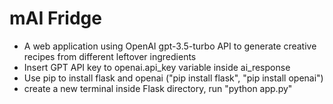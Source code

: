 # mAI Fridge
- A web application using OpenAI gpt-3.5-turbo API to generate creative recipes from different leftover ingredients
- Insert GPT API key to openai.api_key variable inside ai_response
- Use pip to install flask and openai ("pip install flask", "pip install openai")
- create a new terminal inside Flask directory, run "python app.py"
